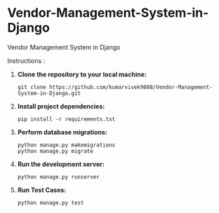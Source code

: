 # Vendor-Management-System-in-Django
Vendor Management System in Django

Instructions : 
1. **Clone the repository to your local machine:**
    ```
    git clone https://github.com/kumarvivek9088/Vendor-Management-System-in-Django.git
    ```

2. **Install project dependencies:**
   ```
   pip install -r requirements.txt
   ```

3. **Perform database migrations:**
   ```
   python manage.py makemigrations
   python manage.py migrate
   ```

4. **Run the development server:**
   ```
   python manage.py runserver
   ```
5. **Run Test Cases:**
    ```
    python manage.py test
    ```

